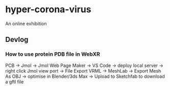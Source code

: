 # hyper-corona-virus
An online exhibition

## Devlog
### How to use protein PDB file in WebXR
PCB -> Jmol -> Jmol Web Page Maker -> VS Code -> deploy local server -> right click Jmol view port -> File Export VRML -> MeshLab -> Export Mesh As OBJ -> optimise in Blender/3ds Max -> Upload to Sketchfab to download a gftl file